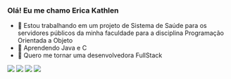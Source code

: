 ### Olá! Eu me chamo Erica Kathlen

- 🔭 Estou trabalhando em um projeto de Sistema de Saúde para os servidores públicos da minha faculdade para a disciplina Programação Orientada a Objeto
- 🌱 Aprendendo Java e C
- 🐸 Quero me tornar uma desenvolvedora FullStack

<div>
  <a href="https://gmail.com/kathlen.erica" target="_blank"><img src="https://img.shields.io/badge/Gmail-D14836?style=for-the-badge&logo=gmail&logoColor=white" target="_blank"></a>
  <a href="https://instagram.com/ericakathlen" target="_blank"><img src="https://img.shields.io/badge/-Instagram-%23E4405F?style=for-the-badge&logo=instagram&logoColor=white" target="_blank"></a>
  <a href="https://www.linkedin.com/in/erica-kathlen-de-andrade-dos-santos-961086231" target="_blank"><img src="https://img.shields.io/badge/-LinkedIn-%230077B5?style=for-the-badge&logo=linkedin&logoColor=white" target="_blank"></a>
  <a href= "https://br.pinterest.com/ericakathlen" target="_blank"><img src="https://img.shields.io/badge/Pinterest-%23E60023.svg?&style=for-the-badge&logo=Pinterest&logoColor=white"_blank"></a>
  
</div>
